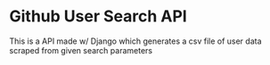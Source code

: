 
# Github User Search API


This is a API made w/ Django which generates a csv file of user
data scraped from given search parameters 
